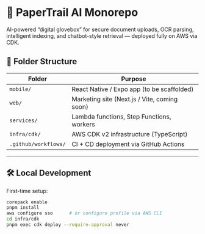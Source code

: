 # 🧾 PaperTrail AI Monorepo

AI-powered “digital glovebox” for secure document uploads, OCR parsing, intelligent indexing, and chatbot-style retrieval — deployed fully on AWS via CDK.

## 📁 Folder Structure

| Folder             | Purpose                                    |
|--------------------|--------------------------------------------|
| `mobile/`          | React Native / Expo app (to be scaffolded) |
| `web/`             | Marketing site (Next.js / Vite, coming soon) |
| `services/`        | Lambda functions, Step Functions, workers  |
| `infra/cdk/`       | AWS CDK v2 infrastructure (TypeScript)     |
| `.github/workflows/` | CI + CD deployment via GitHub Actions   |

---

## 🛠️ Local Development

First-time setup:

```bash
corepack enable
pnpm install
aws configure sso      # or configure profile via AWS CLI
cd infra/cdk
pnpm exec cdk deploy --require-approval never
